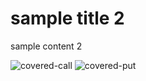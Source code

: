 # sample title 2

sample content 2

<img src="https://raw.githubusercontent.com/Premian-Labs/archetype-info-center/master/public/covered-call.avif" alt="covered-call" class="dark-only" />
<img src="https://raw.githubusercontent.com/Premian-Labs/archetype-info-center/master/public/covered-put.avif" alt="covered-put" class="light-only" />
